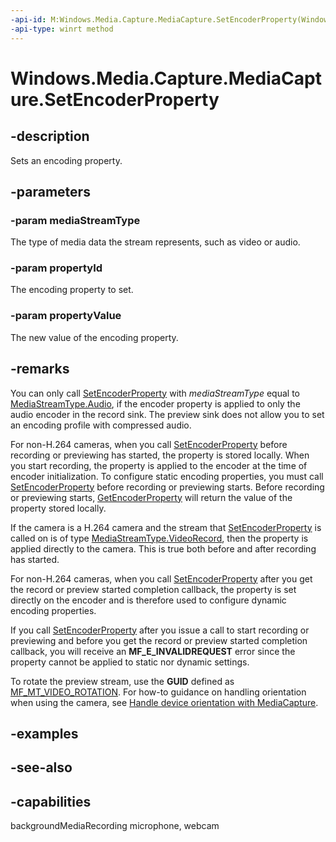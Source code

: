 ```yaml
---
-api-id: M:Windows.Media.Capture.MediaCapture.SetEncoderProperty(Windows.Media.Capture.MediaStreamType,System.Guid,System.Object)
-api-type: winrt method
---
```


<!-- Method syntax
public void SetEncoderProperty(Windows.Media.Capture.MediaStreamType mediaStreamType, System.Guid propertyId, System.Object propertyValue)
-->

# Windows.Media.Capture.MediaCapture.SetEncoderProperty

## -description
Sets an encoding property.

## -parameters
### -param mediaStreamType
The type of media data the stream represents, such as video or audio.

### -param propertyId
The encoding property to set.

### -param propertyValue
The new value of the encoding property.

## -remarks
You can only call [SetEncoderProperty](mediacapture_setencoderproperty_1595136570.md) with *mediaStreamType* equal to [MediaStreamType.Audio](mediastreamtype.md), if the encoder property is applied to only the audio encoder in the record sink. The preview sink does not allow you to set an encoding profile with compressed audio.

For non-H.264 cameras, when you call [SetEncoderProperty](mediacapture_setencoderproperty_1595136570.md) before recording or previewing has started, the property is stored locally. When you start recording, the property is applied to the encoder at the time of encoder initialization. To configure static encoding properties, you must call [SetEncoderProperty](mediacapture_setencoderproperty_1595136570.md) before recording or previewing starts. Before recording or previewing starts, [GetEncoderProperty](mediacapture_getencoderproperty_769455038.md) will return the value of the property stored locally.

If the camera is a H.264 camera and the stream that [SetEncoderProperty](mediacapture_setencoderproperty_1595136570.md) is called on is of type [MediaStreamType.VideoRecord](mediastreamtype.md), then the property is applied directly to the camera. This is true both before and after recording has started.

For non-H.264 cameras, when you call [SetEncoderProperty](mediacapture_setencoderproperty_1595136570.md) after you get the record or preview started completion callback, the property is set directly on the encoder and is therefore used to configure dynamic encoding properties.

If you call [SetEncoderProperty](mediacapture_setencoderproperty_1595136570.md) after you issue a call to start recording or previewing and before you get the record or preview started completion callback, you will receive an **MF_E_INVALIDREQUEST** error since the property cannot be applied to static nor dynamic settings.

To rotate the preview stream, use the **GUID** defined as [MF_MT_VIDEO_ROTATION](https://msdn.microsoft.com/library/windows/desktop/hh162880.aspx). For how-to guidance on handling orientation when using the camera, see [Handle device orientation with MediaCapture](https://msdn.microsoft.com/windows/uwp/audio-video-camera/handle-device-orientation-with-mediacapture).

## -examples

## -see-also


## -capabilities
backgroundMediaRecording
microphone, webcam
